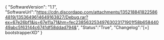 {
    "SoftwareVersion": "1.1",
    "SoftwareUrl":"https://cdn.discordapp.com/attachments/1352188418225864819/1353649614649163827/Debug.rar?ex=67e26bf1&is=67e11a71&hm=fec23856325349763023171901f58b65844049abc5f63144c6741df58ddad794&",
    "Status":"True",
    "Changelog":"[+] bootstrapperXD"
}
